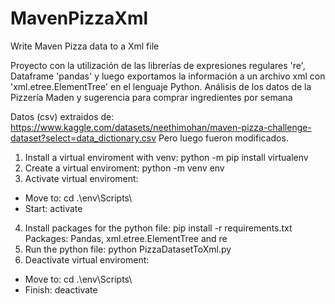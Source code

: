 # MavenPizzaXml
Write Maven Pizza data to a Xml file

Proyecto con la utilización de las librerías de expresiones regulares 're', Dataframe 'pandas' y luego exportamos la información a un archivo xml con 'xml.etree.ElementTree' en el lenguaje Python. Análisis de los datos de la Pizzería Maden y sugerencia para comprar ingredientes por semana

Datos (csv) extraidos de: https://www.kaggle.com/datasets/neethimohan/maven-pizza-challenge-dataset?select=data_dictionary.csv
Pero luego fueron modificados.

1. Install a virtual enviroment with venv: python -m pip install virtualenv 
2. Create a virtual enviroment: python -m venv env
3. Activate virtual enviroment:
 - Move to: cd .\env\Scripts\
 - Start: activate
4. Install packages for the python file: pip install -r requirements.txt
 Packages:  Pandas, xml.etree.ElementTree and re
6. Run the python file: python PizzaDatasetToXml.py
7. Deactivate virtual enviroment:
 - Move to: cd .\env\Scripts\
 - Finish: deactivate
